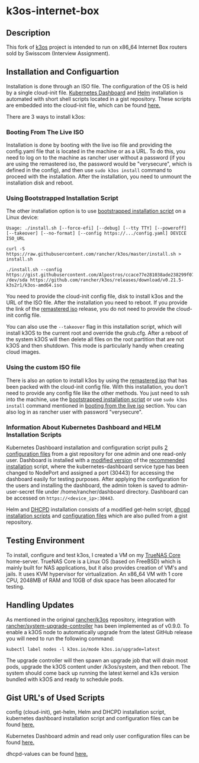 # k3os-internet-box
## Description
This fork of [k3os](https://github.com/rancher/k3os) project is intended to run on x86_64 Internet Box routers sold by Swisscom (Interview Assignment).

## Installation and Configuartion
Installation is done through an ISO file. The configuration of the OS is held by a single cloud-init file. [Kubernetes Dashboard](https://github.com/kubernetes/dashboard) and [Helm](https://github.com/helm/helm) installation is automated with short shell scripts located in a gist repository. These scripts are embedded into the cloud-init file, which can be found [here.](https://gist.github.com/Alpostros/ccace77e281038ade238299f078bec1f) 

There are 3 ways to install k3os:
### Booting From The Live ISO
Installation is done by booting with the live iso file and providing the config.yaml file that is located in the machine or as a URL. To do this, you need to log on to the machine as rancher user without a password (if you are using the remastered iso, the password would be "verysecure", which is defined in the config), and then use ```sudo k3os install``` command to proceed with the installation. After the installation, you need to unmount the installation disk and reboot.
### Using Bootstrapped Installation Script
The other installation option is to use [bootstrapped installation script](https://github.com/rancher/k3os#bootstrapped-installation) on a Linux device:
```shell
Usage: ./install.sh [--force-efi] [--debug] [--tty TTY] [--poweroff] [--takeover] [--no-format] [--config https://.../config.yaml] DEVICE ISO_URL

curl -S https://raw.githubusercontent.com/rancher/k3os/master/install.sh > install.sh

./install.sh --config https://gist.githubusercontent.com/Alpostros/ccace77e281038ade238299f078bec1f/raw/cc61b10fe985ded947702bc530d35e0d204e30c7/config.yaml /dev/sda https://github.com/rancher/k3os/releases/download/v0.21.5-k3s2r1/k3os-amd64.iso
```
You need to provide the cloud-init config file, disk to install k3os and the URL of the ISO file. After the installation you need to reboot. If you provide the link of the [remastered iso](https://github.com/Alpostros/k3os-internet-box/releases/tag/v0.21.5-k3s2r1) release, you do not need to provide the cloud-init config file.

You can also use the ```--takeover``` flag in this installation script, which will install k3OS to the current root and override the grub.cfg. After a reboot of the system k3OS will then delete all files on the root partition that are not k3OS and then shutdown. This mode is particularly handy when creating cloud images.

###  Using the custom ISO file
There is also an option to install k3os by using the [remastered iso](https://github.com/Alpostros/k3os-internet-box/releases/tag/v0.21.5-k3s2r1) that has been packed with the cloud-init config file. With this installation, you don't need to provide any config file like the other methods. You just need to ssh into the machine, use the [bootstrapped installation script](#using-bootstrapped-installation-script) or use ```sudo k3os install``` command mentioned in [booting from the live iso](#booting-from-the-live-iso) section. You can also log in as rancher user with password "verysecure".


### Information About Kubernetes Dashboard and HELM Installation Scripts
Kubernetes Dashboard installation and configuration script pulls [2 configuration files](https://gist.github.com/Alpostros/fbcbbc6f8dac482a5d306841200c53d6) from a gist repository for one admin and one read-only user. Dashboard is installed with a [modified version](https://gist.github.com/Alpostros/ccace77e281038ade238299f078bec1f#file-kubernetes-dashboard-config-yaml) of the [recommended installation](https://raw.githubusercontent.com/kubernetes/dashboard/v2.6.1/aio/deploy/recommended.yaml) script, where the kubernetes-dashboard service type has been changed to NodePort and assigned a port (30443) for accessing the dashboard easily for testing purposes. After applying the configuration for the users and installing the dashboard, the admin token is saved to admin-user-secret file under /home/rancher/dashboard directory. Dashboard can be accessed on ```https://<device_ip>:30443```.

Helm and [DHCPD](https://artifacthub.io/packages/helm/pnnl-miscscripts/dhcpd) installation consists of a modified get-helm script, [dhcpd installation scripts](https://gist.github.com/Alpostros/ccace77e281038ade238299f078bec1f#file-install-helm-dhcpd-sh) and [configuration files](https://gist.github.com/Alpostros/0fc9825cffdad80be3a9fb95581e37ad) which are also pulled from a gist repository.

## Testing Environment
To install, configure and test k3os, I created a VM on my [TrueNAS Core](https://www.truenas.com/truenas-core/) home-server. TrueNAS Core is a Linux OS (based on FreeBSD) which is mainly built for NAS applications, but it also provides creation of VM's and jails. It uses KVM hypervisor for virtualization. An x86_64 VM with 1 core CPU, 2048MB of RAM and 10GB of disk space has been allocated for testing.

## Handling Updates
As mentioned in the original [rancher/k3os](https://github.com/rancher/k3os#automatic-upgrades) repository, integration with [rancher/system-upgrade-controller](https://github.com/rancher/system-upgrade-controller) has been implemented as of v0.9.0. To enable a k3OS node to automatically upgrade from the latest GitHub release you will need to run the following command:  
```shell
kubectl label nodes -l k3os.io/mode k3os.io/upgrade=latest
```
 
The upgrade controller will then spawn an upgrade job that will drain most pods, upgrade the k3OS content under /k3os/system, and then reboot. The system should come back up running the latest kernel and k3s version bundled with k3OS and ready to schedule pods.
## Gist URL's of Used Scripts

config (cloud-init), get-helm, Helm and DHCPD installation script, kubernetes dashboard installation script and configuration files can be found [here.](https://gist.github.com/Alpostros/ccace77e281038ade238299f078bec1f) 

Kubernetes Dashboard admin and read only user configuration files can be found [here.](https://gist.github.com/Alpostros/fbcbbc6f8dac482a5d306841200c53d6)

dhcpd-values can be found [here.](https://gist.github.com/Alpostros/0fc9825cffdad80be3a9fb95581e37ad)
